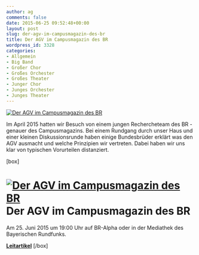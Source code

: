 ```yaml
---
author: ag
comments: false
date: 2015-06-25 09:52:48+00:00
layout: post
slug: der-agv-im-campusmagazin-des-br
title: Der AGV im Campusmagazin des BR
wordpress_id: 3328
categories:
- Allgemein
- Big Band
- Großer Chor
- Großes Orchester
- Großes Theater
- Junger Chor
- Junges Orchester
- Junges Theater
---
```


[![Der AGV im Campusmagazin des BR](https://www.agv-muenchen.de/wp-content/uploads/2015/06/BR-im-AGV.jpg)](http://www.br.de/fernsehen/ard-alpha/sendungen/campusmagazin/studentenverbindung-agv-100.html)

Im April 2015 hatten wir Besuch von einem jungen Rechercheteam des BR - genauer des Campusmagazins. Bei einem Rundgang durch unser Haus und einer kleinen Diskussionsrunde haben einige Bundesbrüder erklärt was den AGV ausmacht und welche Prinzipien wir vertreten. Dabei haben wir uns klar von typischen Vorurteilen distanziert.

[box]

# [![Der AGV im Campusmagazin des BR](https://www.agv-muenchen.de/wp-content/uploads/2015/06/BR-im-AGV.jpg)](http://www.br.de/fernsehen/ard-alpha/sendungen/campusmagazin/studentenverbindung-agv-100.html)Der AGV im Campusmagazin des BR

Am 25. Juni 2015 um 19:00 Uhr auf BR-Alpha oder in der Mediathek des Bayerischen Rundfunks.

**[Leitartikel](http://www.br.de/fernsehen/ard-alpha/sendungen/campusmagazin/studentenverbindung-agv-100.html)**
[/box]
